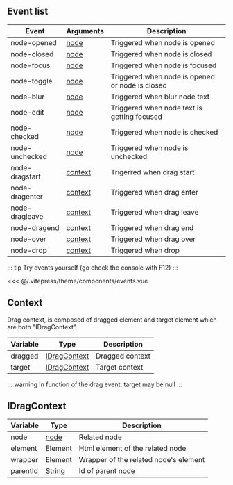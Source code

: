 ## Event list

| Event          | Arguments                    | Description                                     |
|----------------|------------------------------|-------------------------------------------------|
| node-opened    | [node](./properties.md#node) | Triggered when node is opened                   |
| node-closed    | [node](./properties.md#node) | Triggered when node is closed                   |
| node-focus     | [node](./properties.md#node) | Triggered when node is focused                  |
| node-toggle    | [node](./properties.md#node) | Triggered when node is opened or node is closed |
| node-blur      | [node](./properties.md#node) | Triggered when blur node text                   |
| node-edit      | [node](./properties.md#node) | Triggered when node text is getting focused     |
| node-checked   | [node](./properties.md#node) | Triggered when node is checked                  |
| node-unchecked | [node](./properties.md#node) | Triggered when node is unchecked                |
| node-dragstart | [context](#context)          | Trigerred when drag start                       |
| node-dragenter | [context](#context)          | Triggered when drag enter                       |
| node-dragleave | [context](#context)          | Triggered when drag leave                       |
| node-dragend   | [context](#context)          | Triggered when drag end                         |
| node-over      | [context](#context)          | Triggered when drag over                        |
| node-drop      | [context](#context)          | Triggered when drop                             |

::: tip
Try events yourself (go check the console with F12) 
:::

<<< @/.vitepress/theme/components/events.vue

<events/>

## Context
Drag context, is composed of dragged element and target element which are both "IDragContext"

| Variable | Type                          | Description     |
|----------|-------------------------------|-----------------|
| dragged  | [IDragContext](#idragcontext) | Dragged context |
| target   | [IDragContext](#idragcontext) | Target context  |

::: warning
In function of the drag event, target may be null
:::

## IDragContext

| Variable | Type                         | Description                           |
|----------|------------------------------|---------------------------------------|
| node     | [node](./properties.md#node) | Related node                          |
| element  | Element                      | Html element of the related node      |
| wrapper  | Element                      | Wrapper of the related node's element |
| parentId | String                       | Id of parent node                     |

